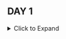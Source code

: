 ## DAY 1

<details>

<summary> Click to Expand </summary>


1. What JavaScript engine does Chrome use for executing JS in the browser?
	- V8
	
2. How can we run JS outside of the browser?
	- By utilizing Node.js
	
3. What is Node.js? What is the primary reason we need Node.js when developing Angualar applications?
	- Node.js is a runetime enviroment for JavaScript that is outside the browser. We primarily use it when developing Angular applications
	because it provides many tool for developing and running Angular projects
	
4. What is npm?
	- Node Package Manager. Provides a way to import project and developer dependencies
	- Analogous to Maven in Java
	
5. What is the importance of the package.json file?
	- A list of dependencies related to our Angular project. Includes both project dependencies and developer dependencies
	- Analogous to the pom.xml file in Maven projects
	
6. What is the scripts property in the package.json file?
	- Contain a list of scripts you can run using npm run <script name>
	
7. What command do we use to run an individual script?
	- npm run <script name> 
	
8. What is the difference between dependencies and devDependencies?
	- Dependencies are dependencies that the project requires to run. 
	- DevDependencies are dependencies that we are required to have to develop the application
	
9. What is Angular CLI used for?
	- Used for running various node commands, such as ng, which allows us to generate new things, such as new Angular projects or components for our Angular project
	
10. What does CLI stand for?
	- Command Line Interface
	
11. How do we install Angular CLI?
	- npm install -g @angular/cli
	
12. How do we create a new Angular project using Angular CLI?
	- ng new <project name> 
	
13. What is the purpose of the node_modules folder inside an Angular project or any node project?
	- Contains all the dependencies that an Angular project requires
	
14. Should the node_modules folder be pushed to Github? Why or why not?
	- No. Because it can be rather large. Also the package.json contains a list of all dependencies required, so if anyone needs to use or develop the application, they can
	just download all the dependencies themselves based off that package.json file
	
15. If another developer wants to collaborate, they need to clone the repository with the project. What command do they need to run to ensure that all necessary dependencies are installed to their local copy of the project?
	- npm install
	
16. Describe the startup/bootstrap process for an Angular application whenever it is first ran on the computer
	- Whenever an Angular SPA is loaded, it runs code in the main.ts file, and loads up the AppModule which loads up the AppComponent into the DOM
	
17. What files make up a component? Describe the purpose of these 3 files
	- <name>.component.html
		* For containing all the html for our component
	- <name>.component.css
		* For containing all of the css for our component
	- <name>.component.ts
		* Contains all our programming logic for our component
	- <name>.component.spec.ts
		* Contains unit tests for our component.ts file
		
18. What file is the @Component decorator located inside of and what 3 important properties does it have?
	- <name>.component.ts
	- Selector, which denotes which tag you should use to display this component
	- templateUrl, which points to the .html file to use with this component
	- stylesUrls, which contains a list of all the css files to use with this component
	
19. Which of the 3 @Component properties is useful for helping us figure out what tag we need to use to display a component within another component?
	- Selector

20. What is the parent-most component in an Angular app?
	- app.component 


</details> 

---

## DAY 2

<details>

<summary> Click to Expand </summary>



1. What is the syntax for declaring a variable of a particular type in TypeScript?
	- let a: string;
	- let b: any;
	- let c: boolean;
	- let d: number;
	
2. If we declare and assign some value to the variable on the same line without specifying the type explicitly of the variable, what type will that variable be? (Type inferencing)
	- The type will be of the type of the thing we are assinging it to
	- let a = "Hello";
	- a will be of type string
	
3. If we declare a variable with the any type, what does any mean?
	- It means it will behave just as a JavaScript variable, being able to be assigned any type
	
4. What would a function in TypeScript look like in terms of the parameters?
	- (a: number, b: string)
	
5. How do you specify a return type for a TypeScript function?
	- function(): number;
	
6. What return type should you specify if you create a function that doesn't return anything?
	- function(): void;
	
7. What is the syntax declare a variable with the type being a string array?
	- ```function(): string[];```
	
	
8. What is the purpose of an interface in TypeScript?
	- Provide way to create custom types
	
9. What is the shorthand syntax for a TypeScript class where we can define properties and have the constructor be able to assign values to those properties 
   without needing to type everything out explicitly?
	- constructor(public width: number, public height: number){};

10. What access modifiers does TypeScript have?
	- public: anyone can access outside of class
	- private: Can only access from within class
	- Protected: can access from within class or within subclasses
	
11. If we need to declare a variable with a type being an object with a massive number of properties or complicated nested structures, especially if other variables 
    will be using that same type, what is the best practice in creating a "type" for it?
	-	Be as neat as you can? Provide as much documentation as you can? This is a very generic question



</details> 

---

## DAY 3

<details>

<summary> Click to Expand </summary>


1. What types of one-way databinding are there?
	- One-way databinding is the process of sending data from the .ts file to the .html file of a component, or vice versa
	- String interpolation
	- Property binding
	- Event binding
	
2. What is the purpose of string interpolation, and what is the syntax?
	- To pass information from the component class (.ts file) to the component template (html file)
	- {{nameOfVariableOrFunction}}
	
3. What is the purpose of property binding, and what is the syntax?
	- To pass information from the class (.ts) to an attribute of an element in the template (html file)
	- <div [name] = "someVariableInTsFile"></div>
	
4. What is the purpose of event binding, and what is the syntax?
	- Kinda like event handling, but we define the event in the template(html) and point it towards a function we would like to perform when that event
	occurs in the class (ts) file
	- (event) = "nameOfFunction($event)"
	
5. What lifecycle hooks are part of the component lifecycle?
	- constructor: Sets initial properties of component
	- ngOnChanges(): Called whenever an @input property is changed
	- ngOnInit(): Called when component is first initialized. As opposed to the constructor, executes when the component is actually placed on the DOM
	- ngDoCheck(): Called after ngOnChanges() and ngOnInit(). Used to implement custom actions for change detection 
	- ngOnDestroy(): Called before angular destroys a component
	
6. What is the component lifecycle?
	- Different steps a component goes though from when it is first created in the DOM to the time it is removed from the DOM
	
7. What type of HTML element is two-way databinding used with?
	- Input elements
	
8. How does two-way databinding help to simplify the process of coupling the value of input elements with a variable in the component class?
	- Eliminates the need to do both string interpolations and event binding 
	
9. What is the syntax for two-way databinding?
	- ```[(ngModel)] = "inputValue" ```
	
10. What is the process to set up two way databinding? 
	- Import FormsModule into module ts file
	- add FormsModules to the imports property of @NgModule decorator
	
11. What two types of directives are there?
	- Structural directives: used to manipulate the structor of the page itself
	- Attribute directives: used to change the attributes of elements
	
12. What are the 3 structural directives?
	- ngIf: Toggle the displaying of element in the DOM based on boolean expression
	- ngFor: Used to repear part of the html template for each item in an array
	- ngSwitch: similar to switch statements, but is used to selectively display certain elements based on certain cases being met
	
13. What is the purpose of *ngIf?
	- To toggle the displaying of elements in the DOM
	
14. What goes in the quotation marks for *ngIf=""?
	- The condition you want to test for
	
15. What is the purpose of *ngFor? What does the syntax look like?
	- Used to repear part of the html template for each item in an array
	-  ```*ngFor="let pokemon of pokemonData"```
	
16. What is the purpose of *ngSwitch and what is its syntax?
	- similar to switch statements, but is used to selectively display certain elements based on certain cases being met
	- ```  *ngSwitchCase="'pending'" ```
	
17. What are the 2 attribute directives?
	- ngClass
	- ngStyle
	
18. What is the purpose of each of the 2 attribute directives?
	- To change the class of an element
	- To change the various css properties of an element 



</details> 

---

## DAY 4

<details>

<summary> Click to Expand </summary>


1. What is a pipe?
2. What are some examples of built-in Angular pipes?
3. What is the purpose of a pipe?
4. What 2 decorators are used to facilitate component to component communication?
5. Is @Input used to pass data from a parent component to child component, or is it child component to parent component?
6. Is @Output used to pass data from a parent component to child component, or is it child component to parent component?
7. Is @Input associated with property binding or event binding?
8. Is @Output associated with property binding or event binding?
9. How do you create a service using Angular CLI?
10. What decorator does a service have?
11. What does it mean to have @Injectable on a service?
12. What does it mean for these services to be singletons?
13. What is dependency injection?
14. What do we need to do to inject a service into a component?
15. What is the name of the service that our custom created services will need to have injected into them in order to send HTTP Requests in Angular?
16. How do we get HttpClient working? What module needs to be imported into our App Module?
17. What is the purpose of routing in Angular? How does this relate to the idea of Angular being a single page application framework?
18. Where do we specify routes in the Angular application?
19. What is the reason you might use a route guard?
20. What is a subject?
21. What is an observable?
22. What is the difference between an observable and promise?
23. What does HttpClient return for HTTP requests being made?



</details> 

---